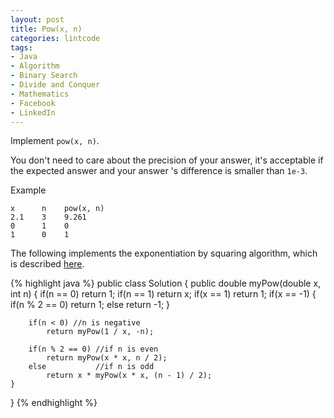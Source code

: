 ```yaml
---
layout: post
title: Pow(x, n)
categories: lintcode
tags:
- Java
- Algorithm
- Binary Search
- Divide and Conquer
- Mathematics
- Facebook
- LinkedIn
---
```


Implement `pow(x, n)`.

You don't need to care about the precision of your answer, it's acceptable if the expected answer and your answer 's difference is smaller than `1e-3`.

Example

```
x      n    pow(x, n)
2.1    3    9.261
0      1    0
1      0    1
```

The following implements the exponentiation by squaring algorithm, which is described [here](http://en.wikipedia.org/wiki/Exponentiation_by_squaring).

{% highlight java %}
public class Solution {
    public double myPow(double x, int n) {
        if(n == 0) return 1;
        if(n == 1) return x;
        if(x == 1) return 1;
        if(x == -1) {
            if(n % 2 == 0) return 1;
            else return -1;
        }

        if(n < 0) //n is negative
            return myPow(1 / x, -n);

        if(n % 2 == 0) //if n is even
            return myPow(x * x, n / 2);
        else           //if n is odd
            return x * myPow(x * x, (n - 1) / 2);
    }
}
{% endhighlight %}